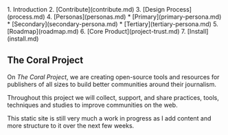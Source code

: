 <span class="hide">
  1. Introduction
  2. [Contribute](contribute.md)
  3. [Design Process](process.md)
  4. [Personas](personas.md)
     * [Primary](primary-persona.md)
     * [Secondary](secondary-persona.md)
     * [Tertiary](tertiary-persona.md)
  5. [Roadmap](roadmap.md)
  6. [Core Product](project-trust.md)
  7. [Install](install.md)
</span>

## The Coral Project

On *The Coral Project*, we are creating open-source tools and resources for publishers of all sizes to build better communities around their journalism.

Throughout this project we will collect, support, and share practices, tools, techniques and studies to improve communities on the web.

This static site is still very much a work in progress as I add content and more structure to it over the next few weeks.
